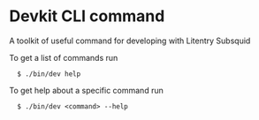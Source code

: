 Devkit CLI command
=================
A toolkit of useful command for developing with Litentry Subsquid

To get a list of commands run
```
  $ ./bin/dev help
```

To get help about a specific command run
```
  $ ./bin/dev <command> --help
```
